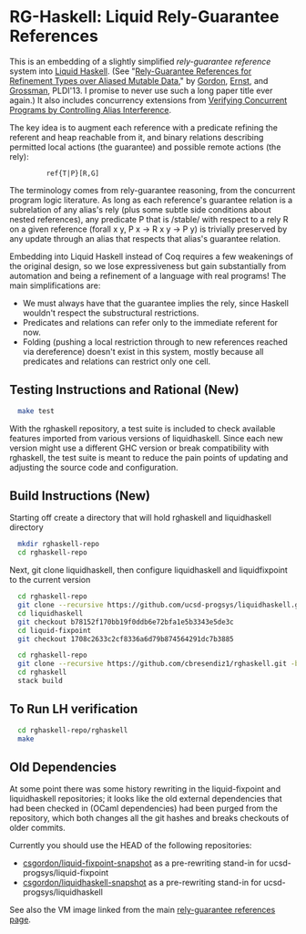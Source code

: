 RG-Haskell: Liquid Rely-Guarantee References
=============================================

This is an embedding of a slightly simplified *rely-guarantee reference* system into
[Liquid Haskell](https://github.com/ucsd-progsys/liquidhaskell/).
(See "[Rely-Guarantee References for Refinement Types over Aliased Mutable Data](http://dl.acm.org/citation.cfm?id=2462160),"
by [Gordon](http://homes.cs.washington.edu/~csgordon/), [Ernst](http://homes.cs.washington.edu/~mernst/), and [Grossman](http://homes.cs.washington.edu/~djg/), PLDI'13.  I promise to never use such a long paper
title ever again.)  It also includes concurrency extensions from [Verifying Concurrent Programs by
Controlling Alias Interference](https://dlib.lib.washington.edu/researchworks/handle/1773/26020).

The key idea is to augment each reference with a predicate refining
the referent and heap reachable from it, and binary relations describing permitted
local actions (the guarantee) and possible remote actions (the rely):

             ref{T|P}[R,G]

The terminology comes from rely-guarantee reasoning, from the concurrent program
logic literature.  As long as
each reference's guarantee relation is a subrelation of any alias's rely (plus some
subtle side conditions about nested references), any predicate P that is /stable/
with respect to a rely R on a given reference (forall x y, P x -> R x y -> P y)
is trivially preserved by any update through an alias that respects that alias's
guarantee relation.

Embedding into Liquid Haskell instead of Coq requires a few weakenings of the
original design, so we lose expressiveness but gain substantially from automation
and being a refinement of a language with real programs!  The main simplifications are:
 - We must always have that the guarantee implies the rely, since Haskell wouldn't
   respect the substructural restrictions.
 - Predicates and relations can refer only to the immediate referent for now.
 - Folding (pushing a local restriction through to new references reached via
   dereference) doesn't exist in this system, mostly because all predicates and
   relations can restrict only one cell.

Testing Instructions and Rational (New)
---------------------------------------

``` bash
  make test
```

With the rghaskell repository, a test suite is included to check available features imported from various versions of liquidhaskell. Since each new version might use a different GHC version or break compatibility with rghaskell, the test suite is meant to reduce the pain points of updating and adjusting the source code and configuration.

Build Instructions (New)
-----------------------

Starting off create a directory that will hold rghaskell and liquidhaskell directory

```bash
  mkdir rghaskell-repo
  cd rghaskell-repo
```

Next, git clone liquidhaskell, then configure liquidhaskell and liquidfixpoint to the current version

```bash
  cd rghaskell-repo
  git clone --recursive https://github.com/ucsd-progsys/liquidhaskell.git
  cd liquidhaskell
  git checkout b78152f170bb19f0ddb6e72bfa1e5b3343e5de3c
  cd liquid-fixpoint
  git checkout 1708c2633c2cf8336a6d79b874564291dc7b3885
```

```bash
  cd rghaskell-repo
  git clone --recursive https://github.com/cbresendiz1/rghaskell.git -b rghaskell-stack
  cd rghaskell
  stack build
```

To Run LH verification
----------------------
```bash
  cd rghaskell-repo/rghaskell
  make
```

Old Dependencies
------------
At some point there was some history rewriting in the liquid-fixpoint and liquidhaskell
repositories; it looks like the old external dependencies that had been checked in (OCaml
dependencies) had been purged from the repository, which both changes all the git hashes and breaks
checkouts of older commits.

Currently you should use the HEAD of the following repositories:
- [csgordon/liquid-fixpoint-snapshot](https://github.com/csgordon/liquid-fixpoint-snapshot) as a
  pre-rewriting stand-in for ucsd-progsys/liquid-fixpoint
- [csgordon/liquidhaskell-snapshot](https://github.com/csgordon/liquidhaskell-snapshot) as a
  pre-rewriting stand-in for ucsd-progsys/liquidhaskell

See also the VM image linked from the main [rely-guarantee references
page](https://csgordon.github.io/rgref).
